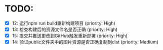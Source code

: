 # TODO:

- [x] 12: 运行npm run build重新构建项目 (priority: High)
- [x] 13: 检查构建后的资源文件名是否正确 (priority: High)
- [x] 15: 提交并推送更改到GitHub触发重新部署 (priority: High)
- [x] 14: 验证public文件夹中的图片资源是否正确复制到dist (priority: Medium)
